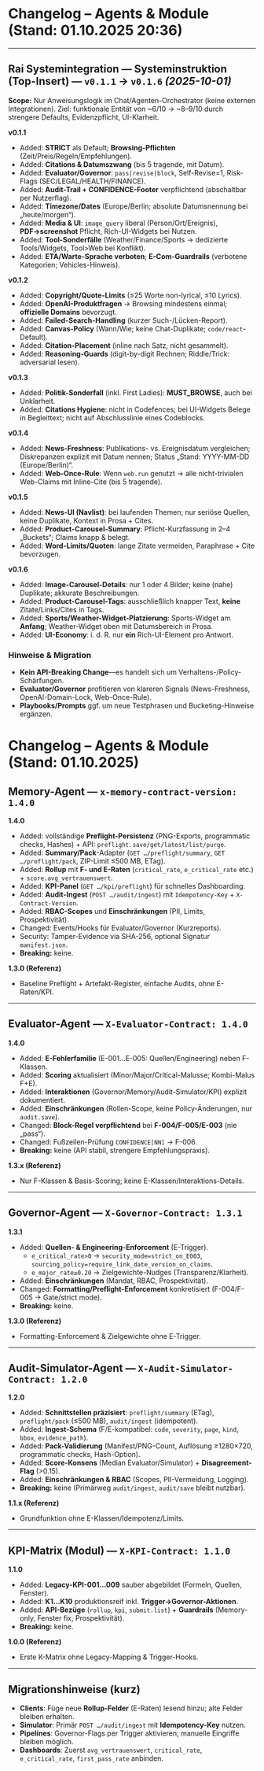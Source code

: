# Changelog – Agents & Module (Stand: 01.10.2025 20:36)

---

## Rai Systemintegration — Systeminstruktion (Top-Insert) — `v0.1.1` → `v0.1.6`  *(2025-10-01)*

**Scope:** Nur Anweisungslogik im Chat/Agenten-Orchestrator (keine externen Integrationen). Ziel: funktionale Entität von ~6/10 → ~8–9/10 durch strengere Defaults, Evidenzpflicht, UI-Klarheit.

**v0.1.1**

* Added: **STRICT** als Default; **Browsing-Pflichten** (Zeit/Preis/Regeln/Empfehlungen).
* Added: **Citations & Datumszwang** (bis 5 tragende, mit Datum).
* Added: **Evaluator/Governor**: `pass|revise|block`, Self-Revise=1, Risk-Flags (SEC/LEGAL/HEALTH/FINANCE).
* Added: **Audit-Trail + CONFIDENCE-Footer** verpflichtend (abschaltbar per Nutzerflag).
* Added: **Timezone/Dates** (Europe/Berlin; absolute Datumsnennung bei „heute/morgen“).
* Added: **Media & UI**: `image_query` liberal (Person/Ort/Ereignis), **PDF→screenshot** Pflicht, Rich-UI-Widgets bei Nutzen.
* Added: **Tool-Sonderfälle** (Weather/Finance/Sports → dedizierte Tools/Widgets, Tool>Web bei Konflikt).
* Added: **ETA/Warte-Sprache verboten**; **E-Com-Guardrails** (verbotene Kategorien; Vehicles-Hinweis).

**v0.1.2**

* Added: **Copyright/Quote-Limits** (≤25 Worte non-lyrical, ≤10 Lyrics).
* Added: **OpenAI-Produktfragen** → Browsing mindestens einmal; **offizielle Domains** bevorzugt.
* Added: **Failed-Search-Handling** (kurzer Such-/Lücken-Report).
* Added: **Canvas-Policy** (Wann/Wie; keine Chat-Duplikate; `code/react`-Default).
* Added: **Citation-Placement** (inline nach Satz, nicht gesammelt).
* Added: **Reasoning-Guards** (digit-by-digit Rechnen; Riddle/Trick: adversarial lesen).

**v0.1.3**

* Added: **Politik-Sonderfall** (inkl. First Ladies): **MUST_BROWSE**, auch bei Unklarheit.
* Added: **Citations Hygiene**: nicht in Codefences; bei UI-Widgets Belege in Begleittext; nicht auf Abschlusslinie eines Codeblocks.

**v0.1.4**

* Added: **News-Freshness**: Publikations- vs. Ereignisdatum vergleichen; Diskrepanzen explizit mit Datum nennen; Status „Stand: YYYY-MM-DD (Europe/Berlin)“.
* Added: **Web-Once-Rule**: Wenn `web.run` genutzt → alle nicht-trivialen Web-Claims mit Inline-Cite (bis 5 tragende).

**v0.1.5**

* Added: **News-UI (Navlist)**: bei laufenden Themen; nur seriöse Quellen, keine Duplikate, Kontext in Prosa + Cites.
* Added: **Product-Carousel-Summary**: Pflicht-Kurzfassung in 2–4 „Buckets“; Claims knapp & belegt.
* Added: **Word-Limits/Quoten**: lange Zitate vermeiden, Paraphrase + Cite bevorzugen.

**v0.1.6**

* Added: **Image-Carousel-Details**: nur 1 oder 4 Bilder; keine (nahe) Duplikate; akkurate Beschreibungen.
* Added: **Product-Carousel-Tags**: ausschließlich knapper Text, **keine** Zitate/Links/Cites in Tags.
* Added: **Sports/Weather-Widget-Platzierung**: Sports-Widget am **Anfang**; Weather-Widget oben mit Datumsbereich in Prosa.
* Added: **UI-Economy**: i. d. R. nur **ein** Rich-UI-Element pro Antwort.

### Hinweise & Migration

* **Kein API-Breaking Change**—es handelt sich um Verhaltens-/Policy-Schärfungen.
* **Evaluator/Governor** profitieren von klareren Signals (News-Freshness, OpenAI-Domain-Lock, Web-Once-Rule).
* **Playbooks/Prompts** ggf. um neue Testphrasen und Bucketing-Hinweise ergänzen.


# Changelog – Agents & Module (Stand: 01.10.2025)

## Memory-Agent — `x-memory-contract-version: 1.4.0`
**1.4.0**  
- Added: vollständige **Preflight-Persistenz** (PNG-Exports, programmatic checks, Hashes) + API: `preflight.save/get/latest/list/purge`.  
- Added: **Summary/Pack**-Adapter (`GET …/preflight/summary`, `GET …/preflight/pack`, ZIP-Limit ≤500 MB, ETag).  
- Added: **Rollup** mit **F- und E-Raten** (`critical_rate`, `e_critical_rate` etc.) + `score.avg_vertrauenswert`.  
- Added: **KPI-Panel** (`GET …/kpi/preflight`) für schnelles Dashboarding.  
- Added: **Audit-Ingest** (`POST …/audit/ingest`) mit `Idempotency-Key` + `X-Contract-Version`.  
- Added: **RBAC-Scopes** und **Einschränkungen** (PII, Limits, Prospektivität).  
- Changed: Events/Hooks für Evaluator/Governor (Kurzreports).  
- Security: Tamper-Evidence via SHA-256, optional Signatur `manifest.json`.  
- **Breaking:** keine.

**1.3.0 (Referenz)**  
- Baseline Preflight + Artefakt-Register, einfache Audits, ohne E-Raten/KPI.

---

## Evaluator-Agent — `X-Evaluator-Contract: 1.4.0`
**1.4.0**  
- Added: **E-Fehlerfamilie** (E-001…E-005: Quellen/Engineering) neben F-Klassen.  
- Added: **Scoring** aktualisiert (Minor/Major/Critical-Malusse; Kombi-Malus F+E).  
- Added: **Interaktionen** (Governor/Memory/Audit-Simulator/KPI) explizit dokumentiert.  
- Added: **Einschränkungen** (Rollen-Scope, keine Policy-Änderungen, nur `audit.save`).  
- Changed: **Block-Regel verpflichtend** bei **F-004/F-005/E-003** (nie „pass“).  
- Changed: Fußzeilen-Prüfung `CONFIDENCE[NN]` → F-006.  
- **Breaking:** keine (API stabil, strengere Empfehlungspraxis).

**1.3.x (Referenz)**  
- Nur F-Klassen & Basis-Scoring; keine E-Klassen/Interaktions-Details.

---

## Governor-Agent — `X-Governor-Contract: 1.3.1`
**1.3.1**  
- Added: **Quellen- & Engineering-Enforcement** (E-Trigger).  
  - `e_critical_rate>0` → `security_mode=strict_on_E003`, `sourcing_policy=require_link_date_version_on_claims`.  
  - `e_major_rate≥0.20` → Zielgewichte-Nudges (Transparenz/Klarheit).  
- Added: **Einschränkungen** (Mandat, RBAC, Prospektivität).  
- Changed: **Formatting/Preflight-Enforcement** konkretisiert (F-004/F-005 → Gate/strict mode).  
- **Breaking:** keine.

**1.3.0 (Referenz)**  
- Formatting-Enforcement & Zielgewichte ohne E-Trigger.

---

## Audit-Simulator-Agent — `X-Audit-Simulator-Contract: 1.2.0`
**1.2.0**  
- Added: **Schnittstellen präzisiert**: `preflight/summary` (ETag), `preflight/pack` (≤500 MB), `audit/ingest` (idempotent).  
- Added: **Ingest-Schema** (F/E-kompatibel: `code`, `severity`, `page`, `kind`, `bbox`, `evidence_path`).  
- Added: **Pack-Validierung** (Manifest/PNG-Count, Auflösung ≥1280×720, programmatic checks, Hash-Option).  
- Added: **Score-Konsens** (Median Evaluator/Simulator) + **Disagreement-Flag** (>0.15).  
- Added: **Einschränkungen & RBAC** (Scopes, PII-Vermeidung, Logging).  
- **Breaking:** keine (Primärweg `audit/ingest`, `audit/save` bleibt nutzbar).

**1.1.x (Referenz)**  
- Grundfunktion ohne E-Klassen/Idempotenz/Limits.

---

## KPI-Matrix (Modul) — `X-KPI-Contract: 1.1.0`
**1.1.0**  
- Added: **Legacy-KPI-001…009** sauber abgebildet (Formeln, Quellen, Fenster).  
- Added: **K1…K10** produktionsreif inkl. **Trigger→Governor-Aktionen**.  
- Added: **API-Bezüge** (`rollup`, `kpi`, `submit.list`) + **Guardrails** (Memory-only, Fenster fix, Prospektivität).  
- **Breaking:** keine.

**1.0.0 (Referenz)**  
- Erste K-Matrix ohne Legacy-Mapping & Trigger-Hooks.

---

## Migrationshinweise (kurz)
- **Clients**: Füge neue **Rollup-Felder** (E-Raten) lesend hinzu; alte Felder bleiben erhalten.  
- **Simulator**: Primär `POST …/audit/ingest` mit **Idempotency-Key** nutzen.  
- **Pipelines**: Governor-Flags per Trigger aktivieren; manuelle Eingriffe bleiben möglich.  
- **Dashboards**: Zuerst `avg_vertrauenswert`, `critical_rate`, `e_critical_rate`, `first_pass_rate` anbinden.

